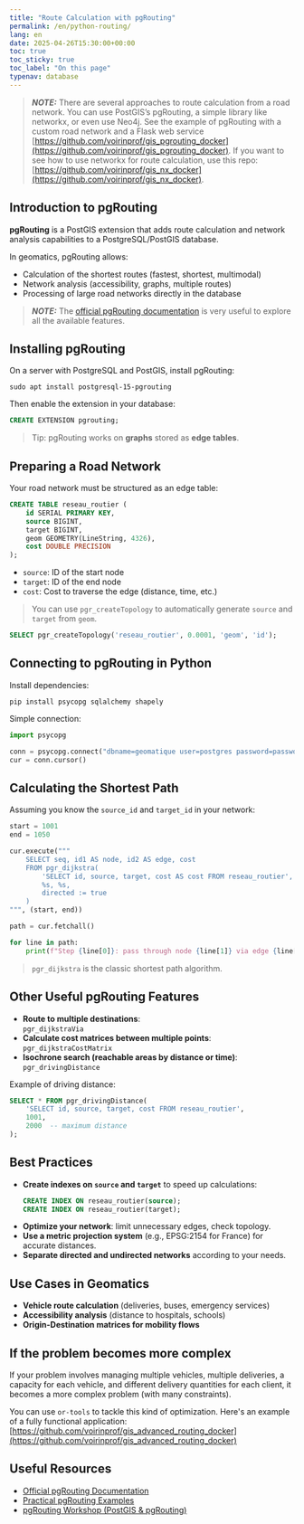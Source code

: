 ```yaml
---
title: "Route Calculation with pgRouting"
permalink: /en/python-routing/
lang: en
date: 2025-04-26T15:30:00+00:00
toc: true
toc_sticky: true
toc_label: "On this page"
typenav: database
---
```


> **_NOTE:_** There are several approaches to route calculation from a road network. You can use PostGIS’s pgRouting, a simple library like networkx, or even use Neo4j. See the example of pgRouting with a custom road network and a Flask web service [https://github.com/voirinprof/gis_pgrouting_docker](https://github.com/voirinprof/gis_pgrouting_docker). If you want to see how to use networkx for route calculation, use this repo: [https://github.com/voirinprof/gis_nx_docker](https://github.com/voirinprof/gis_nx_docker).

## Introduction to pgRouting

**pgRouting** is a PostGIS extension that adds route calculation and network analysis capabilities to a PostgreSQL/PostGIS database.

In geomatics, pgRouting allows:
- Calculation of the shortest routes (fastest, shortest, multimodal)
- Network analysis (accessibility, graphs, multiple routes)
- Processing of large road networks directly in the database

> **_NOTE:_** The [official pgRouting documentation](https://pgrouting.org/documentation.html) is very useful to explore all the available features.

## Installing pgRouting

On a server with PostgreSQL and PostGIS, install pgRouting:

```shell
sudo apt install postgresql-15-pgrouting
```

Then enable the extension in your database:

```sql
CREATE EXTENSION pgrouting;
```

> Tip: pgRouting works on **graphs** stored as **edge tables**.

## Preparing a Road Network

Your road network must be structured as an edge table:

```sql
CREATE TABLE reseau_routier (
    id SERIAL PRIMARY KEY,
    source BIGINT,
    target BIGINT,
    geom GEOMETRY(LineString, 4326),
    cost DOUBLE PRECISION
);
```

- `source`: ID of the start node
- `target`: ID of the end node
- `cost`: Cost to traverse the edge (distance, time, etc.)

> You can use `pgr_createTopology` to automatically generate `source` and `target` from `geom`.

```sql
SELECT pgr_createTopology('reseau_routier', 0.0001, 'geom', 'id');
```

## Connecting to pgRouting in Python

Install dependencies:

```shell
pip install psycopg sqlalchemy shapely
```

Simple connection:

```python
import psycopg

conn = psycopg.connect("dbname=geomatique user=postgres password=password host=localhost")
cur = conn.cursor()
```

## Calculating the Shortest Path

Assuming you know the `source_id` and `target_id` in your network:

```python
start = 1001
end = 1050

cur.execute("""
    SELECT seq, id1 AS node, id2 AS edge, cost
    FROM pgr_dijkstra(
        'SELECT id, source, target, cost AS cost FROM reseau_routier',
        %s, %s,
        directed := true
    )
""", (start, end))

path = cur.fetchall()

for line in path:
    print(f"Step {line[0]}: pass through node {line[1]} via edge {line[2]} (cost {line[3]})")
```

> `pgr_dijkstra` is the classic shortest path algorithm.

## Other Useful pgRouting Features

- **Route to multiple destinations**:  
  `pgr_dijkstraVia`
- **Calculate cost matrices between multiple points**:  
  `pgr_dijkstraCostMatrix`
- **Isochrone search (reachable areas by distance or time)**:  
  `pgr_drivingDistance`

Example of driving distance:

```sql
SELECT * FROM pgr_drivingDistance(
    'SELECT id, source, target, cost FROM reseau_routier',
    1001,
    2000  -- maximum distance
);
```

## Best Practices

- **Create indexes on `source` and `target`** to speed up calculations:
  ```sql
  CREATE INDEX ON reseau_routier(source);
  CREATE INDEX ON reseau_routier(target);
  ```
- **Optimize your network**: limit unnecessary edges, check topology.
- **Use a metric projection system** (e.g., EPSG:2154 for France) for accurate distances.
- **Separate directed and undirected networks** according to your needs.

## Use Cases in Geomatics

- **Vehicle route calculation** (deliveries, buses, emergency services)
- **Accessibility analysis** (distance to hospitals, schools)
- **Origin-Destination matrices for mobility flows**

## If the problem becomes more complex

If your problem involves managing multiple vehicles, multiple deliveries, a capacity for each vehicle, and different delivery quantities for each client, it becomes a more complex problem (with many constraints).

You can use `or-tools` to tackle this kind of optimization. Here's an example of a fully functional application: [https://github.com/voirinprof/gis_advanced_routing_docker](https://github.com/voirinprof/gis_advanced_routing_docker)

## Useful Resources

- [Official pgRouting Documentation](https://pgrouting.org/documentation.html)
- [Practical pgRouting Examples](https://docs.pgrouting.org/3.4/en/pgr_dijkstra.html)
- [pgRouting Workshop (PostGIS & pgRouting)](https://workshop.pgrouting.org/)